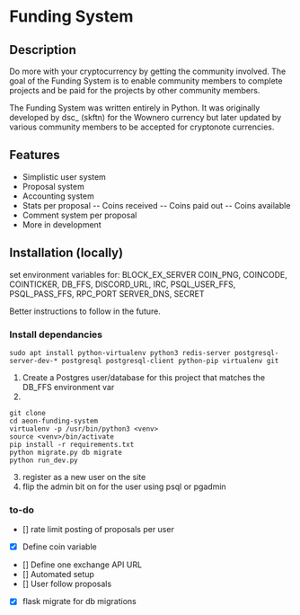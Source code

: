 # Funding System 

## Description

Do more with your cryptocurrency by getting the community involved. The goal of the Funding System is to enable community members to complete projects and be paid for the projects by other community members. 

The Funding System was written entirely in Python. It was originally developed by dsc_ (skftn) for the Wownero currency but later updated by various community members to be accepted for cryptonote currencies. 

## Features
- Simplistic user system
- Proposal system
- Accounting system
- Stats per proposal
-- Coins received
-- Coins paid out
-- Coins available
- Comment system per proposal
- More in development

## Installation (locally)

set environment variables for: 
BLOCK_EX_SERVER
COIN_PNG,
COINCODE, 
COINTICKER, 
DB_FFS,
DISCORD_URL,
IRC,
PSQL_USER_FFS,
PSQL_PASS_FFS, 
RPC_PORT
SERVER_DNS,
SECRET

Better instructions to follow in the future.

### Install dependancies

```sudo apt install python-virtualenv python3 redis-server postgresql-server-dev-* postgresql postgresql-client python-pip virtualenv git```

1. Create a Postgres user/database for this project that matches the DB_FFS environment var
2.
```
git clone 
cd aeon-funding-system
virtualenv -p /usr/bin/python3 <venv>
source <venv>/bin/activate
pip install -r requirements.txt
python migrate.py db migrate
python run_dev.py
```
3. register as a new user on the site
4. flip the admin bit on for the user using psql or pgadmin

### to-do

- [] rate limit posting of proposals per user
- [x] Define coin variable
- [] Define one exchange API URL
- [] Automated setup
- [] User follow proposals
- [x] flask migrate for db migrations
